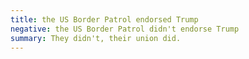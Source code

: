 ```yaml
---
title: the US Border Patrol endorsed Trump
negative: the US Border Patrol didn't endorse Trump
summary: They didn't, their union did.
---
```

